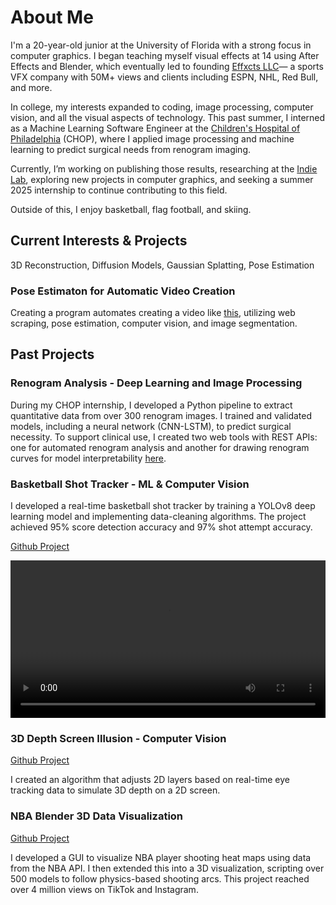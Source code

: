 # About Me

I'm a 20-year-old junior at the University of Florida with a strong focus in computer graphics. I began teaching myself visual effects at 14 using After Effects and Blender, which eventually led to founding <a href="https://www.effxcts.com" target="_blank">Effxcts LLC</a>— a sports VFX company with 50M+ views and clients including ESPN, NHL, Red Bull, and more.

In college, my interests expanded to coding, image processing, computer vision, and all the visual aspects of technology. This past summer, I interned as a Machine Learning Software Engineer at the <a href="https://www.chop.edu/" target="_blank">Children's Hospital of Philadelphia</a> (CHOP), where I applied image processing and machine learning to predict surgical needs from renogram imaging.

Currently, I’m working on publishing those results, researching at the <a href="https://www.cise.ufl.edu/~eragan/indie.html" target="_blank">Indie Lab</a>, exploring new projects in computer graphics, and seeking a summer 2025 internship to continue contributing to this field.

Outside of this, I enjoy basketball, flag football, and skiing.

## Current Interests & Projects
3D Reconstruction, Diffusion Models, Gaussian Splatting, Pose Estimation

### Pose Estimaton for Automatic Video Creation
Creating a program automates creating a video like <a href="https://x.com/ari_fararooy/status/1604536193227427841" target="_blank">this</a>, utilizing web scraping, pose estimation, computer vision, and image segmentation.


## Past Projects
### Renogram Analysis - Deep Learning and Image Processing
During my CHOP internship, I developed a Python pipeline to extract quantitative data from over 300 renogram images. I trained and validated models, including a neural network (CNN-LSTM), to predict surgical necessity. To support clinical use, I created two web tools with REST APIs: one for automated renogram analysis and another for drawing renogram curves for model interpretability <a href="https://renogram-drawing.onrender.com/" target="_blank">here</a>.

### Basketball Shot Tracker - ML & Computer Vision

I developed a real-time basketball shot tracker by training a YOLOv8 deep learning model and implementing data-cleaning algorithms. The project achieved 95% score detection accuracy and 97% shot attempt accuracy.

<a href="https://github.com/avishah3/AI-Basketball-Shot-Detection-Tracker" target="_blank">Github Project</a>

<video width="100%" controls>
  <source src="/assets/video1.mp4" type="video/mp4">
</video>

### 3D Depth Screen Illusion - Computer Vision
<a href="https://github.com/avishah3/3D-Screen-Illusion-Using-Webcam" target="_blank">Github Project</a>

I created an algorithm that adjusts 2D layers based on real-time eye tracking data to simulate 3D depth on a 2D screen.

### NBA Blender 3D Data Visualization
<a href="https://github.com/avishah3/DSA-final-project" target="_blank">Github Project</a>

I developed a GUI to visualize NBA player shooting heat maps using data from the NBA API. I then extended this into a 3D visualization, scripting over 500 models to follow physics-based shooting arcs. This project reached over 4 million views on TikTok and Instagram.
